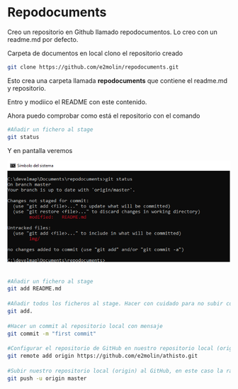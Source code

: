 # Repodocuments

Creo un repositorio en Github llamado repodocumentos. Lo creo con un readme.md por defecto.

Carpeta de documentos en local clono el repositorio creado

```bash
git clone https://github.com/e2molin/repodocuments.git
```

Esto crea una carpeta llamada **repodocuments** que contiene el readme.md y repositorio.

Entro y modiico el README con este contenido.

Ahora puedo comprobar como está el repositorio con el comando
``` bash
#Añadir un fichero al stage
git status
```

Y en pantalla veremos

![Captura comando git status](img/cap-git-status.jpg "Captura comando git status")









## 

``` bash
#Añadir un fichero al stage
git add README.md

#Añadir todos los ficheros al stage. Hacer con cuidado para no subir cosas innecesarias. Mejor comprobar antes con un git status
git add.

#Hacer un commit al repositorio local con mensaje
git commit -m "first commit"

#Configurar el repositorio de GitHub en nuestro repositorio local (origin)
git remote add origin https://github.com/e2molin/athisto.git

#Subir nuestro repositorio local (origin) al GitHub, en este caso la rama (branch) master
git push -u origin master
```



